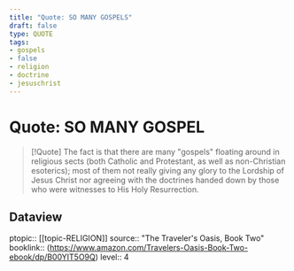 ```yaml
---
title: "Quote: SO MANY GOSPELS"
draft: false
type: QUOTE
tags:
- gospels
- false
- religion
- doctrine
- jesuschrist
---
```


# Quote: SO MANY GOSPEL
> [!Quote]
> The fact is that there are many "gospels" floating around in religious sects (both Catholic and Protestant, as well as non-Christian esoterics); most of them not really giving any glory to the Lordship of Jesus Christ nor agreeing with the doctrines handed down by those who were witnesses to His Holy Resurrection.

## Dataview
ptopic:: [[topic-RELIGION]]
source:: "The Traveler's Oasis, Book Two"
booklink:: (https://www.amazon.com/Travelers-Oasis-Book-Two-ebook/dp/B00YIT5O9Q)
level:: 4
